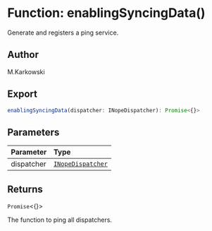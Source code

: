 # Function: enablingSyncingData()

Generate and registers a ping service.

## Author

M.Karkowski

## Export

```ts
enablingSyncingData(dispatcher: INopeDispatcher): Promise<{}>
```

## Parameters

| Parameter  | Type                                                                  |
| :--------- | :-------------------------------------------------------------------- |
| dispatcher | [`INopeDispatcher`](../../../interfaces/interface.INopeDispatcher.md) |

## Returns

`Promise`<\{}\>

The function to ping all dispatchers.
